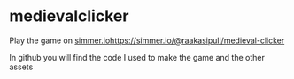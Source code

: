 # medievalclicker

Play the game on [simmer.io](https://simmer.io/@raakasipuli/medieval-clicker)https://simmer.io/@raakasipuli/medieval-clicker

In github you will find the code I used to make the game and the other assets
